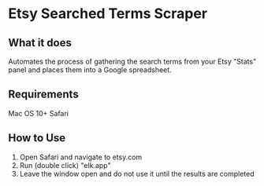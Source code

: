 # Etsy Searched Terms Scraper
## What it does
Automates the process of gathering the search terms from your Etsy "Stats" panel and places them into a Google spreadsheet.

## Requirements
Mac OS 10+
Safari

## How to Use
1. Open Safari and navigate to etsy.com
2. Run (double click) "elk.app"
3. Leave the window open and do not use it until the results are completed

